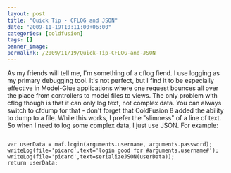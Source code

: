 ```yaml
---
layout: post
title: "Quick Tip - CFLOG and JSON"
date: "2009-11-19T10:11:00+06:00"
categories: [coldfusion]
tags: []
banner_image: 
permalink: /2009/11/19/Quick-Tip-CFLOG-and-JSON
---
```


As my friends will tell me, I'm something of a cflog fiend. I use logging as my primary debugging tool. It's not perfect, but I find it to be especially effective in Model-Glue applications where one request bounces all over the place from controllers to model files to views. The only problem with cflog though is that it can only log text, not complex data. You can always switch to cfdump for that - don't forget that ColdFusion 8 added the ability to dump to a file. While this works, I prefer the "slimness" of a line of text. So when I need to log some complex data, I just use JSON. For example:

<code>
var userData = maf.login(arguments.username, arguments.password);
writeLog(file='picard',text='login good for #arguments.username#');
writeLog(file='picard',text=serializeJSON(userData));
return userData;
</code>